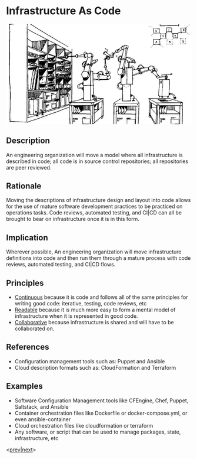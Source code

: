 # Infrastructure As Code
![infrastructure-as-code](../../images/infrastructure-as-code.jpg)
## Description
An engineering organization will move a model where all infrastructure is described in code; all code is in source control repositories; all repositories are peer reviewed.

## Rationale
Moving the descriptions of infrastructure design and layout into code allows for the use of mature software development practices to be practiced on operations tasks. Code reviews, automated testing, and CI|CD can all be brought to bear on infrastructure once it is in this form.

## Implication
Wherever possible, An engineering organization will move infrastructure definitions into code and then run them through a mature process with code reviews, automated testing, and CI|CD flows.

## Principles
* [Continuous](../design-principles/continuous.md) because it is code and follows all of the same principles for writing good code: iterative, testing, code reviews, etc
* [Readable](../design-principles/readable.md) because it is much more easy to form a mental model of infrastructure when it is represented in good code.
* [Collaborative](../design-principles/collaborative.md) because infrastructure is shared and will have to be collaborated on.

## References
* Configuration management tools such as: Puppet and Ansible
* Cloud description formats such as: CloudFormation and Terraform

## Examples
* Software Configuration Management tools like CFEngine, Chef, Puppet, Saltstack, and Ansible
* Container orchestration files like Dockerfile or docker-compose.yml, or even ansible-container
* Cloud orchestration files like cloudformation or terraform
* Any software, or script that can be used to manage packages, state, infrastructure, etc

<[prev](automate-it.md)|[next](cattle-not-pets.md)>
